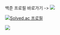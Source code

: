 백준 프로필 바로가기 -> <a href="https://www.acmicpc.net/user/mychan0926"><img src="https://img.shields.io/badge/백준-08BD80?style=flat-square&logo=Visual Studio Code&logoColor=white"/></a>

[![Solved.ac
프로필](http://mazassumnida.wtf/api/v2/generate_badge?boj=mychan0926)](https://solved.ac/mychan0926)

<img src="http://mazandi.herokuapp.com/api?handle=mychan0926&theme=cold"/>
